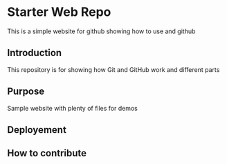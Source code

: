 # Starter Web Repo

This is a simple website for github showing how to use and github

## Introduction 

This repository is for showing how Git and GitHub work and different parts

## Purpose

Sample website with plenty of files for demos

## Deployement

## How to contribute